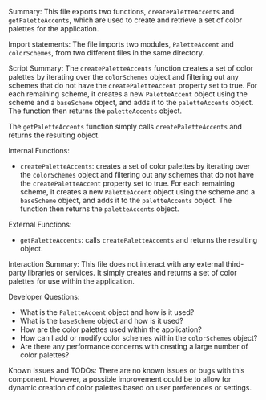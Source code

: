 Summary:
This file exports two functions, `createPaletteAccents` and `getPaletteAccents`, which are used to create and retrieve a set of color palettes for the application.

Import statements:
The file imports two modules, `PaletteAccent` and `colorSchemes`, from two different files in the same directory.

Script Summary:
The `createPaletteAccents` function creates a set of color palettes by iterating over the `colorSchemes` object and filtering out any schemes that do not have the `createPaletteAccent` property set to true. For each remaining scheme, it creates a new `PaletteAccent` object using the scheme and a `baseScheme` object, and adds it to the `paletteAccents` object. The function then returns the `paletteAccents` object.

The `getPaletteAccents` function simply calls `createPaletteAccents` and returns the resulting object.

Internal Functions:
- `createPaletteAccents`: creates a set of color palettes by iterating over the `colorSchemes` object and filtering out any schemes that do not have the `createPaletteAccent` property set to true. For each remaining scheme, it creates a new `PaletteAccent` object using the scheme and a `baseScheme` object, and adds it to the `paletteAccents` object. The function then returns the `paletteAccents` object.

External Functions:
- `getPaletteAccents`: calls `createPaletteAccents` and returns the resulting object.

Interaction Summary:
This file does not interact with any external third-party libraries or services. It simply creates and returns a set of color palettes for use within the application.

Developer Questions:
- What is the `PaletteAccent` object and how is it used?
- What is the `baseScheme` object and how is it used?
- How are the color palettes used within the application?
- How can I add or modify color schemes within the `colorSchemes` object?
- Are there any performance concerns with creating a large number of color palettes? 

Known Issues and TODOs:
There are no known issues or bugs with this component. However, a possible improvement could be to allow for dynamic creation of color palettes based on user preferences or settings.